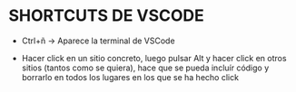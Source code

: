 # SHORTCUTS DE VSCODE
- Ctrl+ñ -> Aparece la terminal de VSCode

- Hacer click en un sitio concreto, luego pulsar Alt y hacer click en otros sitios (tantos como se quiera), hace que se pueda incluír código y borrarlo en todos los lugares en los que se ha hecho click
